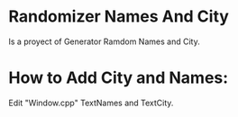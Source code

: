 # Randomizer Names And City
Is a proyect of Generator Ramdom Names and City.

# How to Add City and Names:
Edit "Window.cpp" TextNames and TextCity.
